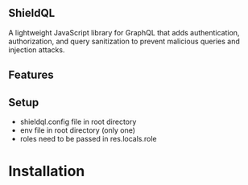 ## ShieldQL

A lightweight JavaScript library for GraphQL that adds authentication, authorization, and query sanitization to prevent malicious queries and injection attacks.

## Features

## Setup

- shieldql.config file in root directory
- env file in root directory (only one)
- roles need to be passed in res.locals.role

# Installation
